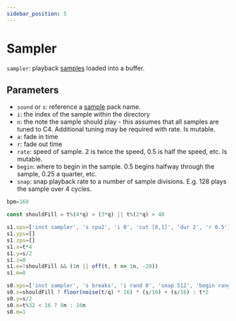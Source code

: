 ```yaml
---
sidebar_position: 5
---
```

# Sampler
`sampler`: playback [samples](/docs/docs/instruments/resources/samples) loaded into a buffer.

## Parameters
* `sound` or `s`: reference a [sample](/docs/docs/instruments/resources/samples) pack name.
* `i`: the index of the sample within the directory
* `n`: the note the sample should play - this assumes that all samples are tuned to C4. Additional tuning may be required with rate. Is mutable.
* `a`: fade in time
* `r`: fade out time
* `rate`: speed of sample. 2 is twice the speed, 0.5 is half the speed, etc. Is mutable.
* `begin`: where to begin in the sample. 0.5 begins halfway through the sample, 0.25 a quarter, etc.
* `snap`: snap playback rate to a number of sample divisions. E.g. 128 plays the sample over 4 cycles. 

```js
bpm=160

const shouldFill = t%(4*q) > (3*q) || t%(2*q) > 48 

s1.xps=['inst sampler', 's cpu2', 'i 0', 'cut [0,1]', 'dur 2', 'r 0.5']
s1.yps=[]
s1.zps=[]
s1.x=t*4
s1.y=s/2
s1.z=0
s1.e=!shouldFill && (1n || off(t, t => 1n, -20))
s1.m=0

s0.xps=['inst sampler', 's breaks', 'i rand 0', 'snap 512', 'begin range 0 1', 'cut 0', 'locut 300']
s0.x=shouldFill ? floor(noise(t/q) * 16) * (s/16) + (s/16) : t*2
s0.y=s/2
s0.e=t%32 < 16 ? 8n : 16n
s0.m=1
```